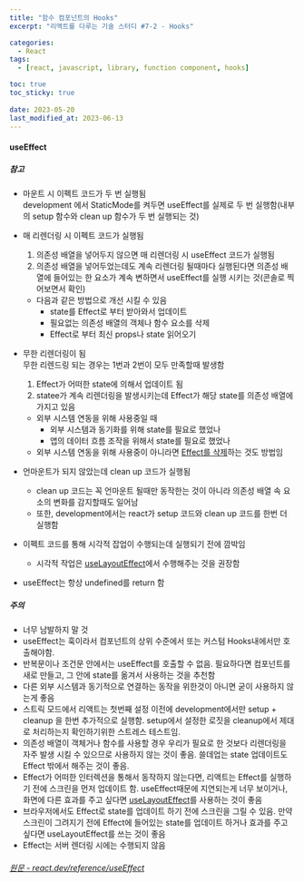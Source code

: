 ```yaml
---
title: "함수 컴포넌트의 Hooks"
excerpt: "리액트를 다루는 기술 스터디 #7-2 - Hooks"

categories:
  - React
tags:
  - [react, javascript, library, function component, hooks]

toc: true
toc_sticky: true
 
date: 2023-05-20
last_modified_at: 2023-06-13
---
```


#### useEffect

##### 참고
- 마운트 시 이펙트 코드가 두 번 실행됨    
  development 에서 StaticMode를 켜두면 useEffect를 실제로 두 번 실행함(내부의 setup 함수와 clean up 함수가 두 번 실행되는 것) 
- 매 리렌더링 시 이펙트 코드가 실행됨    
  1. 의존성 배열을 넣어두지 않으면 매 리렌더링 시 useEffect 코드가 실행됨
  1. 의존성 배열을 넣어두었는데도 계속 리렌더링 될때마다 실행된다면 의존성 배열에 들어있는 한 요소가 계속 변하면서 useEffect를 실행 시키는 것(콘솔로 찍어보면서 확인)
  - 다음과 같은 방법으로 개선 시킬 수 있음
    - state를 Effect로 부터 받아와서 업데이트
    - 필요없는 의존성 배열의 객체나 함수 요소를 삭제
    - Effect로 부터 최신 props나 state 읽어오기
  
- 무한 리렌더링이 됨    
  무한 리렌드링 되는 경우는 1번과 2번이 모두 만족할때 발생함    
    1. Effect가 어떠한 state에 의해서 업데이트 됨
    1. statee가 계속 리렌더링을 발생시키는데 Effect가 해당 state를 의존성 배열에 가지고 있음
  * 외부 시스템 연동을 위해 사용중일 때
    * 외부 시스템과 동기화를 위해 state를 필요로 했었나
    * 앱의 데이터 흐름 조작을 위해서 state를 필요로 했었나
  * 외부 시스템 연동을 위해 사용중이 아니라면 [Effect를 삭제](https://react.dev/learn/you-might-not-need-an-effect)하는 것도 방법임
- 언마운트가 되지 않았는데 clean up 코드가 실행됨
  - clean up 코드는 꼭 언마운트 될때만 동작한는 것이 아니라 의존성 배열 속 요소의 변화를 감지할때도 일어남
  - 또한, development에서는 react가 setup 코드와 clean up 코드를 한번 더 실행함
- 이펙트 코드를 통해 시각적 잡업이 수행되는데 실행되기 전에 깜박임
  - 시각적 작업은 [useLayoutEffect](https://react.dev/reference/react/useLayoutEffect)에서 수행해주는 것을 권장함
- useEffect는 항상 undefined를 return 함

##### 주의
- 너무 남발하지 말 것  
- useEffect는 훅이라서 컴포넌트의 상위 수준에서 또는 커스텀 Hooks내에서만 호출해야함. 
- 반복문이나 조건문 안에서는 useEffect를 호출할 수 없음. 필요하다면 컴포넌트를 새로 만들고, 그 안에 state를 옮겨서 사용하는 것을 추천함
- 다른 외부 시스템과 동기적으로 연결하는 동작을 위한것이 아니면 굳이 사용하지 않는게 좋음
- 스트릭 모드에서 리액트는 첫번째 설정 이전에 development에서만 setup + cleanup 을 한번 추가적으로 실행함. setup에서 설정한 로짓을 cleanup에서 제대로 처리하는지 확인하기위한 스트레스 테스트임.
- 의존성 배열이 객체거나 함수를 사용할 경우 우리가 필요로 한 것보다 리렌더링을 자주 발생 시킬 수 있으므로 사용하지 않는 것이 좋음. 쓸데업는 state 업데이트도 Effect 밖에서 해주는 것이 좋음.
- Effect가 어떠한 인터렉션을 통해서 동작하지 않는다면, 리액트는 Effect를 실행하기 전에 스크린을 먼저 업데이트 함. useEffect때문에 지연되는게 너무 보이거나, 화면에 다른 효과를 주고 싶다면 [useLayoutEffect](https://react.dev/reference/react/useLayoutEffect)를 사용하는 것이 좋음
- 브라우저에서도 Effect로 state를 업데이트 하기 전에 스크린을 그릴 수 있음. 만약 스크린이 그려지기 전에 Effect에 들어있는 state를 업데이트 하거나 효과를 주고 싶다면 useLayoutEffect를 쓰는 것이 좋음
- Effect는 서버 렌더링 시에는 수행되지 않음


###### [원문 - react.dev/reference/useEffect](https://react.dev/reference/react/useEffect)

